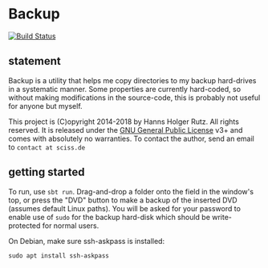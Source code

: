 # Backup

[![Build Status](https://travis-ci.org/Sciss/Backup.svg?branch=master)](https://travis-ci.org/Sciss/Backup)

## statement

Backup is a utility that helps me copy directories to my backup hard-drives in a systematic manner. Some properties
are currently hard-coded, so without making modifications in the source-code, this is probably not useful for
anyone but myself.

This project is (C)opyright 2014-2018 by Hanns Holger Rutz. All rights reserved. It is released under
the [GNU General Public License](https://raw.github.com/Sciss/Backup/master/LICENSE) v3+ and comes with absolutely
no warranties. To contact the author, send an email to `contact at sciss.de`

## getting started

To run, use `sbt run`. Drag-and-drop a folder onto the field in the window's top, or press the "DVD" button to
make a backup of the inserted DVD (assumes default Linux paths). You will be asked for your password to enable
use of `sudo` for the backup hard-disk which should be write-protected for normal users.

On Debian, make sure ssh-askpass is installed:

    sudo apt install ssh-askpass
